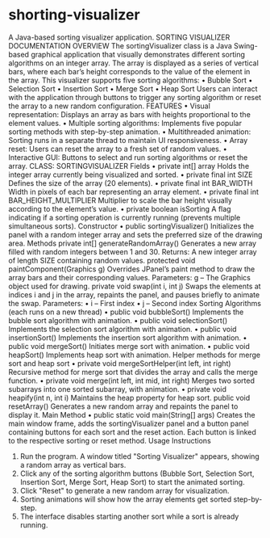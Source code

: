 # shorting-visualizer
A Java-based sorting visualizer application.
SORTING VISUALIZER DOCUMENTATION
OVERVIEW
The sortingVisualizer class is a Java Swing-based graphical application that visually demonstrates different sorting algorithms on an integer array. The array is displayed as a series of vertical bars, where each bar’s height corresponds to the value of the element in the array.
This visualizer supports five sorting algorithms:
•	Bubble Sort
•	Selection Sort
•	Insertion Sort
•	Merge Sort
•	Heap Sort
Users can interact with the application through buttons to trigger any sorting algorithm or reset the array to a new random configuration.
FEATURES
•	Visual representation: Displays an array as bars with heights proportional to the element values.
•	Multiple sorting algorithms: Implements five popular sorting methods with step-by-step animation.
•	Multithreaded animation: Sorting runs in a separate thread to maintain UI responsiveness.
•	Array reset: Users can reset the array to a fresh set of random values.
•	Interactive GUI: Buttons to select and run sorting algorithms or reset the array.
CLASS: SORTINGVISUALIZER
Fields
•	private int[] array
Holds the integer array currently being visualized and sorted.
•	private final int SIZE
Defines the size of the array (20 elements).
•	private final int BAR_WIDTH
Width in pixels of each bar representing an array element.
•	private final int BAR_HEIGHT_MULTIPLIER
Multiplier to scale the bar height visually according to the element’s value.
•	private boolean isSorting
A flag indicating if a sorting operation is currently running (prevents multiple simultaneous sorts).
Constructor
•	public sortingVisualizer()
Initializes the panel with a random integer array and sets the preferred size of the drawing area.
Methods
private int[] generateRandomArray()
Generates a new array filled with random integers between 1 and 30.
Returns:
A new integer array of length SIZE containing random values.
protected void paintComponent(Graphics g)
Overrides JPanel’s paint method to draw the array bars and their corresponding values.
Parameters:
g – The Graphics object used for drawing.
private void swap(int i, int j)
Swaps the elements at indices i and j in the array, repaints the panel, and pauses briefly to animate the swap.
Parameters:
•	i – First index
•	j – Second index
Sorting Algorithms (each runs on a new thread)
•	public void bubbleSort()
Implements the bubble sort algorithm with animation.
•	public void selectionSort()
Implements the selection sort algorithm with animation.
•	public void insertionSort()
Implements the insertion sort algorithm with animation.
•	public void mergeSort()
Initiates merge sort with animation.
•	public void heapSort()
Implements heap sort with animation.
Helper methods for merge sort and heap sort
•	private void mergeSortHelper(int left, int right)
Recursive method for merge sort that divides the array and calls the merge function.
•	private void merge(int left, int mid, int right)
Merges two sorted subarrays into one sorted subarray, with animation.
•	private void heapify(int n, int i)
Maintains the heap property for heap sort.
public void resetArray()
Generates a new random array and repaints the panel to display it.
Main Method
•	public static void main(String[] args)
Creates the main window frame, adds the sortingVisualizer panel and a button panel containing buttons for each sort and the reset action. Each button is linked to the respective sorting or reset method.
Usage Instructions
1.	Run the program. A window titled "Sorting Visualizer" appears, showing a random array as vertical bars.
2.	Click any of the sorting algorithm buttons (Bubble Sort, Selection Sort, Insertion Sort, Merge Sort, Heap Sort) to start the animated sorting.
3.	Click "Reset" to generate a new random array for visualization.
4.	Sorting animations will show how the array elements get sorted step-by-step.
5.	The interface disables starting another sort while a sort is already running.

